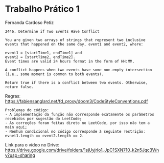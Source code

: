 #   Trabalho Prático 1   
   Fernanda Cardoso Petiz   
   
    2446. Determine if Two Events Have Conflict
   
    You are given two arrays of strings that represent two inclusive events that happened on the same day, event1 and event2, where:

    event1 = [startTime1, endTime1] and
    event2 = [startTime2, endTime2].
    Event times are valid 24 hours format in the form of HH:MM.

    A conflict happens when two events have some non-empty intersection (i.e., some moment is common to both events).

    Return true if there is a conflict between two events. Otherwise, return false.
    
   
   Regras: https://fabiensanglard.net/fd_proxy/doom3/CodeStyleConventions.pdf 
    
    Problemas do código:
    - A implementação da função não corresponde exatamente os parâmetros recebidos por sugestão do LeetCode;
    - As correções foram feitas direto no LeetCode, por isso não tem a main aqui;
    - Nenhum condicional no código corresponde à seguinte restrição: evnet1.length == event2.length == 2.
    
   Link para o vídeo no Drive: https://drive.google.com/drive/folders/1sjUyjrIo1_JpC1SXN710_k2n5Jqc3Wny?usp=sharing 
